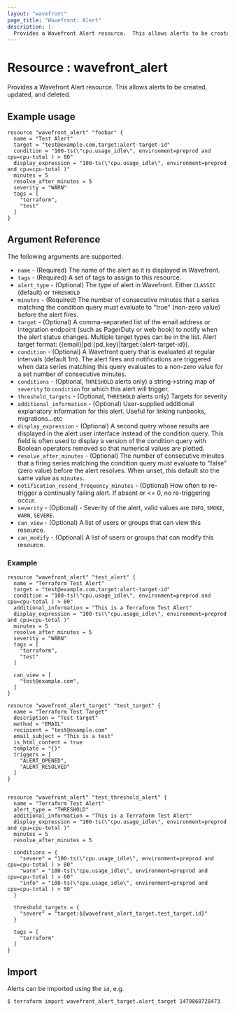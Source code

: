 ```yaml
---
layout: "wavefront"
page_title: "Wavefront: Alert"
description: |-
  Provides a Wavefront Alert resource.  This allows alerts to be created, updated, and deleted.
---
```


# Resource : wavefront_alert

Provides a Wavefront Alert resource.  This allows alerts to be created, updated, and deleted.

## Example usage

```hcl
resource "wavefront_alert" "foobar" {
  name = "Test Alert"
  target = "test@example.com,target:alert-target-id"
  condition = "100-ts(\"cpu.usage_idle\", environment=preprod and cpu=cpu-total ) > 80"
  display_expression = "100-ts(\"cpu.usage_idle\", environment=preprod and cpu=cpu-total )"
  minutes = 5
  resolve_after_minutes = 5
  severity = "WARN"
  tags = [
    "terraform",
    "test"
  ]
}
```

## Argument Reference

The following arguments are supported:

* `name` - (Required) The name of the alert as it is displayed in Wavefront.
* `tags` - (Required) A set of tags to assign to this resource.
* `alert_type` - (Optional) The type of alert in Wavefront.  Either `CLASSIC` (default) 
or `THRESHOLD`
* `minutes` - (Required) The number of consecutive minutes that a series matching the condition query must 
evaluate to "true" (non-zero value) before the alert fires.
* `target` - (Optional) A comma-separated list of the email address or integration endpoint 
(such as PagerDuty or web hook) to notify when the alert status changes. Multiple target types can be in the list.
Alert target format: ({email}|pd:{pd_key}|target:{alert-target-id}).
* `condition` - (Optional) A Wavefront query that is evaluated at regular intervals (default 1m).
The alert fires and notifications are triggered when data series matching this query evaluates 
to a non-zero value for a set number of consecutive minutes. 
* `conditions` - (Optional, `THRESHOLD` alerts only) a string->string map of `severity` to `condition` 
for which this alert will trigger.
* `threshold_targets` - (Optional, `THRESHOLD` alerts only) Targets for severity
* `additional_information` - (Optional) User-supplied additional explanatory information for this alert.
Useful for linking runbooks, migrations...etc
* `display_expression` - (Optional) A second query whose results are displayed in the alert user
interface instead of the condition query.  This field is often used to display a version
of the condition query with Boolean operators removed so that numerical values are plotted.
* `resolve_after_minutes` - (Optional) The number of consecutive minutes that a firing series matching the condition
query must evaluate to "false" (zero value) before the alert resolves.  When unset, this default sto
the same value as `minutes`.
* `notification_resend_frequency_minutes` - (Optional) How often to re-trigger a continually failing alert. 
If absent or <= 0, no re-triggering occur.  
* `severity` - (Optional) - Severity of the alert, valid values are `INFO`, `SMOKE`, `WARN`, `SEVERE`.
* `can_view` - (Optional) A list of users or groups that can view this resource.
* `can_modify` - (Optional) A list of users or groups that can modify this resource.


### Example
```hcl
resource "wavefront_alert" "test_alert" {
  name = "Terraform Test Alert"
  target = "test@example.com,target:alert-target-id"
  condition = "100-ts(\"cpu.usage_idle\", environment=preprod and cpu=cpu-total ) > 80"
  additional_information = "This is a Terraform Test Alert"
  display_expression = "100-ts(\"cpu.usage_idle\", environment=preprod and cpu=cpu-total )"
  minutes = 5
  resolve_after_minutes = 5
  severity = "WARN"
  tags = [
    "terraform",
    "test"
  ]

  can_view = [
    "test@example.com",
  ]
}

resource "wavefront_alert_target" "test_target" {
  name = "Terraform Test Target"
  description = "Test target"
  method = "EMAIL"
  recipient = "test@example.com"
  email_subject = "This is a test"
  is_html_content = true
  template = "{}"
  triggers = [
    "ALERT_OPENED",
    "ALERT_RESOLVED"
  ]
}


resource "wavefront_alert" "test_threshold_alert" {
  name = "Terraform Test Alert"
  alert_type = "THRESHOLD"
  additional_information = "This is a Terraform Test Alert"
  display_expression = "100-ts(\"cpu.usage_idle\", environment=preprod and cpu=cpu-total )"
  minutes = 5
  resolve_after_minutes = 5

  conditions = {
    "severe" = "100-ts(\"cpu.usage_idle\", environment=preprod and cpu=cpu-total ) > 80"
    "warn" = "100-ts(\"cpu.usage_idle\", environment=preprod and cpu=cpu-total ) > 60"
    "info" = "100-ts(\"cpu.usage_idle\", environment=preprod and cpu=cpu-total ) > 50"
  }

  threshold_targets = {
	"severe" = "target:${wavefront_alert_target.test_target.id}"
  }
  
  tags = [
    "terraform"
  ]
}
```

## Import

Alerts can be imported using the `id`, e.g.

```
$ terraform import wavefront_alert_target.alert_target 1479868728473
```